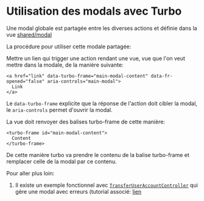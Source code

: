 # Utilisation des modals avec Turbo

Une modal globale est partagée entre les diverses actions et définie dans la vue
[shared/modal](../app/views/shared/_modal.html.erb)

La procédure pour utiliser cette modale partagée:

Mettre un lien qui trigger une action rendant une vue, vue que l'on veut
mettre dans la modale, de la manière suivante:

```
<a href="link" data-turbo-frame="main-modal-content" data-fr-opened="false" aria-controls="main-modal">
  Link
</a>
```

Le `data-turbo-frame` explicite que la réponse de l'action doit cibler la
modal, le `aria-controls` permet d'ouvrir la modal.

La vue doit renvoyer des balises turbo-frame de cette manière:

```
<turbo-frame id="main-modal-content">
  Content
</turbo-frame>
```

De cette manière turbo va prendre le contenu de la balise turbo-frame et
remplacer celle de la modal par ce contenu.

Pour aller plus loin:

1. Il existe un exemple fonctionnel avec
   [`TransferUserAccountController`](../app/controllers/transfer_user_account_controller.rb)
   qui gère une modal avec erreurs (tutorial associé:
   [lien](https://blog.skelz0r.fr/posts/turbo-form-redirect)
